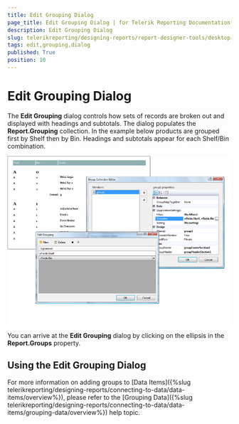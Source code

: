 ```yaml
---
title: Edit Grouping Dialog
page_title: Edit Grouping Dialog | for Telerik Reporting Documentation
description: Edit Grouping Dialog
slug: telerikreporting/designing-reports/report-designer-tools/desktop-designers/tools/edit-grouping-dialog
tags: edit,grouping,dialog
published: True
position: 10
---
```


# Edit Grouping Dialog



The __Edit Grouping__ dialog controls how sets of records are broken out and displayed with headings and subtotals. The dialog populates the __Report.Grouping__ collection. In the example below products are grouped first by Shelf then by Bin. Headings and subtotals appear for each Shelf/Bin combination.

  

  ![](images/UI020.png)

You can arrive at the __Edit Grouping__ dialog by  clicking on the ellipsis in the __Report.Groups__ property. 

## Using the Edit Grouping Dialog

For more information on adding groups to [Data Items]({%slug telerikreporting/designing-reports/connecting-to-data/data-items/overview%}), please refer to the [Grouping Data]({%slug telerikreporting/designing-reports/connecting-to-data/data-items/grouping-data/overview%}) help topic.

